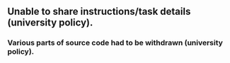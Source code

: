 ## Unable to share instructions/task details (university policy).

### Various parts of source code had to be withdrawn (university policy).